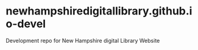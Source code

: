# newhampshiredigitallibrary.github.io-devel
Development repo for New Hampshire digital Library Website
